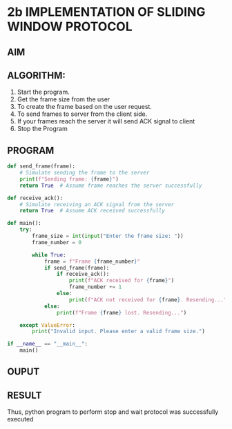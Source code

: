 # 2b IMPLEMENTATION OF SLIDING WINDOW PROTOCOL
## AIM
## ALGORITHM:
1. Start the program.
2. Get the frame size from the user
3. To create the frame based on the user request.
4. To send frames to server from the client side.
5. If your frames reach the server it will send ACK signal to client
6. Stop the Program
## PROGRAM
```py
def send_frame(frame):
    # Simulate sending the frame to the server
    print(f"Sending frame: {frame}")
    return True  # Assume frame reaches the server successfully

def receive_ack():
    # Simulate receiving an ACK signal from the server
    return True  # Assume ACK received successfully

def main():
    try:
        frame_size = int(input("Enter the frame size: "))
        frame_number = 0

        while True:
            frame = f"Frame {frame_number}"
            if send_frame(frame):
                if receive_ack():
                    print(f"ACK received for {frame}")
                    frame_number += 1
                else:
                    print(f"ACK not received for {frame}. Resending...")
            else:
                print(f"Frame {frame} lost. Resending...")

    except ValueError:
        print("Invalid input. Please enter a valid frame size.")

if __name__ == "__main__":
    main()
```
## OUPUT
## RESULT
Thus, python program to perform stop and wait protocol was successfully executed
